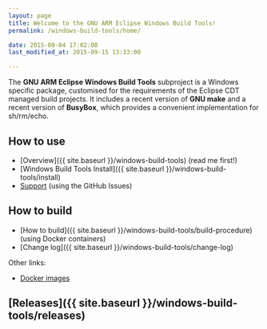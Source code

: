 ```yaml
---
layout: page
title: Welcome to the GNU ARM Eclipse Windows Build Tools!
permalink: /windows-build-tools/home/

date: 2015-09-04 17:02:00
last_modified_at: 2015-09-15 13:33:00

---
```


The **GNU ARM Eclipse Windows Build Tools** subproject is a Windows specific package, customised for the requirements of the Eclipse CDT managed build projects. It includes a recent version of **GNU make** and a recent version of **BusyBox**, which provides a convenient implementation for sh/rm/echo.

## How to use

* [Overview]({{ site.baseurl }}/windows-build-tools)  (read me first!)
* [Windows Build Tools Install]({{ site.baseurl }}/windows-build-tools/install)
* [Support](https://github.com/gnuarmeclipse/windows-build-tools/issues/1)  (using the GitHub Issues)

## How to build

* [How to build]({{ site.baseurl }}/windows-build-tools/build-procedure) (using Docker containers)
* [Change log]({{ site.baseurl }}/windows-build-tools/change-log)

Other links:

* [Docker images](https://registry.hub.docker.com/u/ilegeul/)

## [Releases]({{ site.baseurl }}/windows-build-tools/releases)
